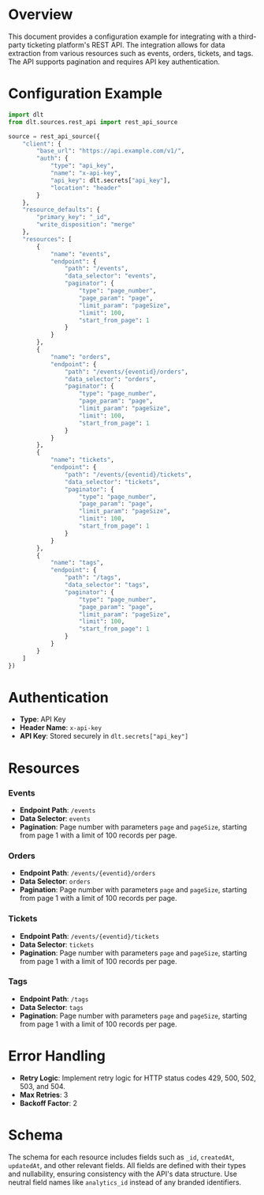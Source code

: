 # Overview

This document provides a configuration example for integrating with a third-party ticketing platform's REST API. The integration allows for data extraction from various resources such as events, orders, tickets, and tags. The API supports pagination and requires API key authentication.

# Configuration Example

```python
import dlt
from dlt.sources.rest_api import rest_api_source

source = rest_api_source({
    "client": {
        "base_url": "https://api.example.com/v1/",
        "auth": {
            "type": "api_key",
            "name": "x-api-key",
            "api_key": dlt.secrets["api_key"],
            "location": "header"
        }
    },
    "resource_defaults": {
        "primary_key": "_id",
        "write_disposition": "merge"
    },
    "resources": [
        {
            "name": "events",
            "endpoint": {
                "path": "/events",
                "data_selector": "events",
                "paginator": {
                    "type": "page_number",
                    "page_param": "page",
                    "limit_param": "pageSize",
                    "limit": 100,
                    "start_from_page": 1
                }
            }
        },
        {
            "name": "orders",
            "endpoint": {
                "path": "/events/{eventid}/orders",
                "data_selector": "orders",
                "paginator": {
                    "type": "page_number",
                    "page_param": "page",
                    "limit_param": "pageSize",
                    "limit": 100,
                    "start_from_page": 1
                }
            }
        },
        {
            "name": "tickets",
            "endpoint": {
                "path": "/events/{eventid}/tickets",
                "data_selector": "tickets",
                "paginator": {
                    "type": "page_number",
                    "page_param": "page",
                    "limit_param": "pageSize",
                    "limit": 100,
                    "start_from_page": 1
                }
            }
        },
        {
            "name": "tags",
            "endpoint": {
                "path": "/tags",
                "data_selector": "tags",
                "paginator": {
                    "type": "page_number",
                    "page_param": "page",
                    "limit_param": "pageSize",
                    "limit": 100,
                    "start_from_page": 1
                }
            }
        }
    ]
})
```

# Authentication

- **Type**: API Key
- **Header Name**: `x-api-key`
- **API Key**: Stored securely in `dlt.secrets["api_key"]`

# Resources

### Events
- **Endpoint Path**: `/events`
- **Data Selector**: `events`
- **Pagination**: Page number with parameters `page` and `pageSize`, starting from page 1 with a limit of 100 records per page.

### Orders
- **Endpoint Path**: `/events/{eventid}/orders`
- **Data Selector**: `orders`
- **Pagination**: Page number with parameters `page` and `pageSize`, starting from page 1 with a limit of 100 records per page.

### Tickets
- **Endpoint Path**: `/events/{eventid}/tickets`
- **Data Selector**: `tickets`
- **Pagination**: Page number with parameters `page` and `pageSize`, starting from page 1 with a limit of 100 records per page.

### Tags
- **Endpoint Path**: `/tags`
- **Data Selector**: `tags`
- **Pagination**: Page number with parameters `page` and `pageSize`, starting from page 1 with a limit of 100 records per page.

# Error Handling

- **Retry Logic**: Implement retry logic for HTTP status codes 429, 500, 502, 503, and 504.
- **Max Retries**: 3
- **Backoff Factor**: 2

# Schema

The schema for each resource includes fields such as `_id`, `createdAt`, `updatedAt`, and other relevant fields. All fields are defined with their types and nullability, ensuring consistency with the API's data structure. Use neutral field names like `analytics_id` instead of any branded identifiers.